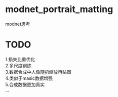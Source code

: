 # modnet_portrait_matting
modnet思考
# TODO 
1.损失比重优化  
2.多尺度训练  
3.数据合成中人像随机缩放再贴图  
4.类似于masic数据增强  
5.合成数据更加真实  
...
